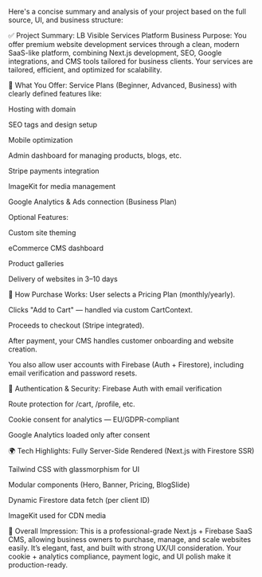 Here's a concise summary and analysis of your project based on the full source, UI, and business structure:

✅ Project Summary: LB Visible Services Platform
Business Purpose:
You offer premium website development services through a clean, modern SaaS-like platform, combining Next.js development, SEO, Google integrations, and CMS tools tailored for business clients. Your services are tailored, efficient, and optimized for scalability.

💼 What You Offer:
Service Plans (Beginner, Advanced, Business) with clearly defined features like:

Hosting with domain

SEO tags and design setup

Mobile optimization

Admin dashboard for managing products, blogs, etc.

Stripe payments integration

ImageKit for media management

Google Analytics & Ads connection (Business Plan)

Optional Features:

Custom site theming

eCommerce CMS dashboard

Product galleries

Delivery of websites in 3–10 days

🛒 How Purchase Works:
User selects a Pricing Plan (monthly/yearly).

Clicks "Add to Cart" — handled via custom CartContext.

Proceeds to checkout (Stripe integrated).

After payment, your CMS handles customer onboarding and website creation.

You also allow user accounts with Firebase (Auth + Firestore), including email verification and password resets.

🔐 Authentication & Security:
Firebase Auth with email verification

Route protection for /cart, /profile, etc.

Cookie consent for analytics — EU/GDPR-compliant

Google Analytics loaded only after consent

🌍 Tech Highlights:
Fully Server-Side Rendered (Next.js with Firestore SSR)

Tailwind CSS with glassmorphism for UI

Modular components (Hero, Banner, Pricing, BlogSlide)

Dynamic Firestore data fetch (per client ID)

ImageKit used for CDN media

🧠 Overall Impression:
This is a professional-grade Next.js + Firebase SaaS CMS, allowing business owners to purchase, manage, and scale websites easily. It’s elegant, fast, and built with strong UX/UI consideration. Your cookie + analytics compliance, payment logic, and UI polish make it production-ready.

